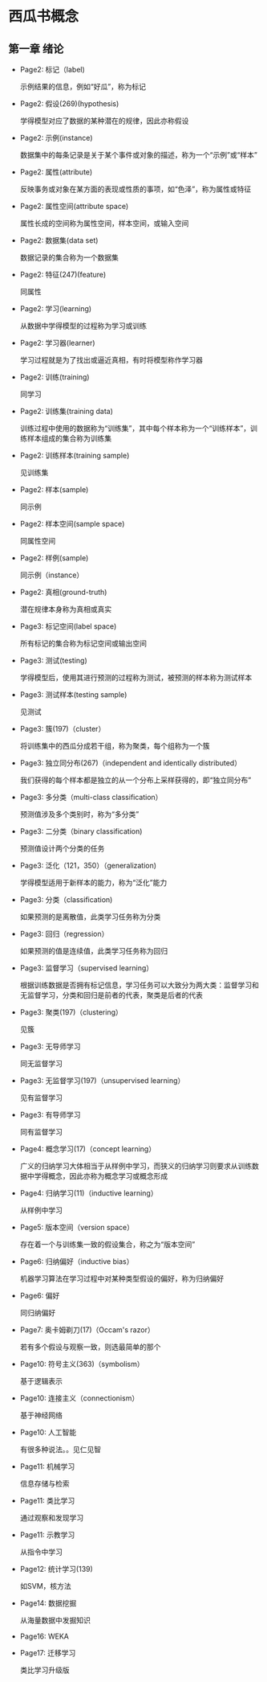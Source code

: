 # 西瓜书概念
## 第一章 绪论
- Page2: 标记（label)

    示例结果的信息，例如“好瓜”，称为标记
- Page2: 假设(269)(hypothesis)

    学得模型对应了数据的某种潜在的规律，因此亦称假设
- Page2: 示例(instance)

    数据集中的每条记录是关于某个事件或对象的描述，称为一个“示例”或“样本”
- Page2: 属性(attribute)

    反映事务或对象在某方面的表现或性质的事项，如“色泽”，称为属性或特征
- Page2: 属性空间(attribute space)

    属性长成的空间称为属性空间，样本空间，或输入空间
- Page2: 数据集(data set)

    数据记录的集合称为一个数据集
- Page2: 特征(247)(feature)

    同属性
- Page2: 学习(learning)

    从数据中学得模型的过程称为学习或训练
- Page2: 学习器(learner)

    学习过程就是为了找出或逼近真相，有时将模型称作学习器
- Page2: 训练(training)

    同学习
- Page2: 训练集(training data)

    训练过程中使用的数据称为“训练集”，其中每个样本称为一个“训练样本”，训练样本组成的集合称为训练集
- Page2: 训练样本(training sample)

    见训练集
- Page2: 样本(sample)

    同示例
- Page2: 样本空间(sample space)

    同属性空间
- Page2: 样例(sample)

    同示例（instance）
- Page2: 真相(ground-truth)

    潜在规律本身称为真相或真实
- Page3: 标记空间(label space)

    所有标记的集合称为标记空间或输出空间
- Page3: 测试(testing)

    学得模型后，使用其进行预测的过程称为测试，被预测的样本称为测试样本
- Page3: 测试样本(testing sample)

    见测试
- Page3: 簇(197)（cluster）

    将训练集中的西瓜分成若干组，称为聚类，每个组称为一个簇
- Page3: 独立同分布(267)（independent and identically distributed）

    我们获得的每个样本都是独立的从一个分布上采样获得的，即“独立同分布”
- Page3: 多分类（multi-class classification）

    预测值涉及多个类别时，称为“多分类”
- Page3: 二分类（binary classification)

    预测值设计两个分类的任务
- Page3: 泛化（121，350）（generalization)

    学得模型适用于新样本的能力，称为“泛化”能力
- Page3: 分类（classification)

    如果预测的是离散值，此类学习任务称为分类
- Page3: 回归（regression）

    如果预测的值是连续值，此类学习任务称为回归
- Page3: 监督学习（supervised learning）

    根据训练数据是否拥有标记信息，学习任务可以大致分为两大类：监督学习和无监督学习，分类和回归是前者的代表，聚类是后者的代表
- Page3: 聚类(197)（clustering）

    见簇
- Page3: 无导师学习

    同无监督学习
- Page3: 无监督学习(197)（unsupervised learning）

    见有监督学习
- Page3: 有导师学习

    同有监督学习
- Page4: 概念学习(17)（concept learning）

    广义的归纳学习大体相当于从样例中学习，而狭义的归纳学习则要求从训练数据中学得概念，因此亦称为概念学习或概念形成
- Page4: 归纳学习(11)（inductive learning）

    从样例中学习
- Page5: 版本空间（version space）

    存在着一个与训练集一致的假设集合，称之为“版本空间”
- Page6: 归纳偏好（inductive bias）

    机器学习算法在学习过程中对某种类型假设的偏好，称为归纳偏好
- Page6: 偏好

    同归纳偏好
- Page7: 奥卡姆剃刀(17)（Occam's razor）

    若有多个假设与观察一致，则选最简单的那个
- Page10: 符号主义(363)（symbolism）

    基于逻辑表示
- Page10: 连接主义（connectionism）

    基于神经网络
- Page10: 人工智能

    有很多种说法。。见仁见智
- Page11: 机械学习

    信息存储与检索
- Page11: 类比学习

    通过观察和发现学习
- Page11: 示教学习

    从指令中学习
- Page12: 统计学习(139)

    如SVM，核方法
- Page14: 数据挖掘

    从海量数据中发掘知识
- Page16: WEKA
- Page17: 迁移学习

    类比学习升级版

